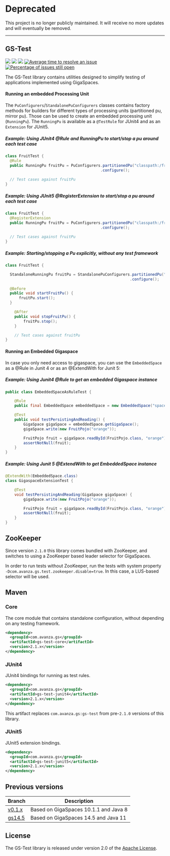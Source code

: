# Deprecated

This project is no longer publicly maintained.
It will receive no more updates and will eventually be removed. 

---

## GS-Test
[![][build img]][build]
[![][maven img]][maven]
[![][license img]][license]
[![Average time to resolve an issue](https://isitmaintained.com/badge/resolution/AvanzaBank/gs-test.svg)](https://isitmaintained.com/project/AvanzaBank/gs-test "Average time to resolve an issue")
[![Percentage of issues still open](https://isitmaintained.com/badge/open/AvanzaBank/gs-test.svg)](https://isitmaintained.com/project/AvanzaBank/gs-test "Percentage of issues still open")

The GS-Test library contains utilities designed to simplify testing of applications implemented using GigaSpaces.

#### Running an embedded Processing Unit
The `PuConfigurers`/`StandalonePuConfigurers` classes contains factory methods for builders for different types of processing units (partitioned pu, mirror pu).
Those can be used to create an embedded processing unit (`RunningPu`).
The `RunningPu` is available as a `@TestRule` for JUnit4 and as an `Extension` for JUnit5.

##### Example: Using JUnit4 @Rule and RunningPu to start/stop a pu around each test case
```java
class FruitTest {
  @Rule
  public RunningPu fruitPu = PuConfigurers.partitionedPu("classpath:/fruit-pu.xml")
                                          .configure();
                                   
  // Test cases against fruitPu
}
```

##### Example: Using JUnit5 @RegisterExtension to start/stop a pu around each test case
```java
class FruitTest {
  @RegisterExtension
  public RunningPu fruitPu = PuConfigurers.partitionedPu("classpath:/fruit-pu.xml")
                                          .configure();
                                   
  // Test cases against fruitPu
}
```

##### Example: Starting/stopping a Pu explicitly, without any test framework
```java
class FruitTest {

  StandaloneRunningPu fruitPu = StandalonePuConfigurers.partitionedPu("classpath:/fruit-pu.xml")
                                                       .configure();
  
  @Before                                 
  public void startFruitPu() {
      fruitPu.start();
  }

	@After
	public void stopFruitPu() {
		fruitPu.stop();
	}

	// Test cases against fruitPu
}

```

#### Running an Embedded Gigaspace

In case you only need access to gigaspace, you can use the ``EmbeddedSpace`` as a @Rule in Junit 4 or as an @ExtendWith for Junit 5:
##### Example: Using Junit4 @Rule to get an embedded Gigaspace instance
```java
public class EmbeddedSpaceAsRuleTest {

	@Rule
	public final EmbeddedSpace embeddedSpace = new EmbeddedSpace("space-name");

	@Test
	public void testPersistingAndReading() {
		GigaSpace gigaSpace = embeddedSpace.getGigaSpace();
		gigaSpace.write(new FruitPojo("orange"));

		FruitPojo fruit = gigaSpace.readById(FruitPojo.class, "orange");
		assertNotNull(fruit);
	}
}
```
##### Example: Using Junit 5 @ExtendWith to get EmbeddedSpace instance
```java
@ExtendWith(EmbeddedSpace.class)
class GigaspaceExtensionTest {

	@Test
	void testPersistingAndReading(GigaSpace gigaSpace) {
		gigaSpace.write(new FruitPojo("orange"));

		FruitPojo fruit = gigaSpace.readById(FruitPojo.class, "orange");
		assertNotNull(fruit);
	}
}
```
## ZooKeeper

Since version `2.1.0` this library comes bundled with ZooKeeper, and switches to using a ZooKeeper based leader selector for GigaSpaces.

In order to run tests without ZooKeeper, run the tests with system property `-Dcom.avanza.gs.test.zookeeper.disable=true`.
In this case, a LUS-based selector will be used. 

## Maven

### Core

The core module that contains standalone configuration, without depending on any testing framework.

```xml
<dependency>
  <groupId>com.avanza.gs</groupId>
  <artifactId>gs-test-core</artifactId>
  <version>2.1.x</version>
</dependency>
``` 

### JUnit4

JUnit4 bindings for running as test rules.

```xml
<dependency>
  <groupId>com.avanza.gs</groupId>
  <artifactId>gs-test-junit4</artifactId>
  <version>2.1.x</version>
</dependency>
``` 

This artifact replaces `com.avanza.gs:gs-test` from pre-`2.1.0` versions of this library.

### JUnit5

JUnit5 extension bindings.

```xml
<dependency>
  <groupId>com.avanza.gs</groupId>
  <artifactId>gs-test-junit5</artifactId>
  <version>2.1.x</version>
</dependency>
```

## Previous versions

| Branch                                                      | Description                           |
|-------------------------------------------------------------|---------------------------------------|
| [v0.1.x](https://github.com/AvanzaBank/gs-test/tree/v0.1.x) | Based on GigaSpaces 10.1.1 and Java 8 |
| [gs14.5](https://github.com/AvanzaBank/gs-test/tree/gs14.5) | Based on GigaSpaces 14.5 and Java 11  |

## License
The GS-Test library is released under version 2.0 of the [Apache License](https://www.apache.org/licenses/LICENSE-2.0).

[build]:https://github.com/AvanzaBank/gs-test/actions/workflows/build.yml
[build img]:https://github.com/AvanzaBank/gs-test/actions/workflows/build.yml/badge.svg

[release]:https://github.com/avanzabank/gs-test/releases
[release img]:https://img.shields.io/github/release/avanzabank/gs-test.svg

[license]:LICENSE
[license img]:https://img.shields.io/badge/License-Apache%202-blue.svg

[maven]:https://search.maven.org/#search|gav|1|g:"com.avanza.gs"
[maven img]:https://maven-badges.herokuapp.com/maven-central/com.avanza.gs/gs-test/badge.svg
